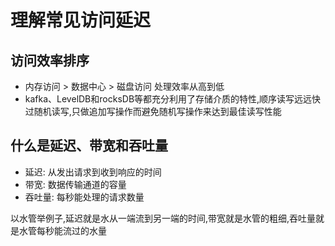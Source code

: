 # 理解常见访问延迟

## 访问效率排序

- 内存访问 > 数据中心 > 磁盘访问   处理效率从高到低
- kafka、LevelDB和rocksDB等都充分利用了存储介质的特性,顺序读写远远快过随机读写,只做追加写操作而避免随机写操作来达到最佳读写性能

## 什么是延迟、带宽和吞吐量

- 延迟: 从发出请求到收到响应的时间
- 带宽: 数据传输通道的容量
- 吞吐量: 每秒能处理的请求数量

以水管举例子,延迟就是水从一端流到另一端的时间,带宽就是水管的粗细,吞吐量就是水管每秒能流过的水量
